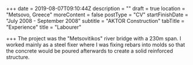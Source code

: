 +++
date = 2019-08-07T09:10:44Z
description = ""
draft = true
location = "Metsovo, Greece"
moreContent = false
postType = "CV"
startFinishDate = "July 2008 - September 2008"
subtitle = "AKTOR Construction"
tabTitle = "Experience"
title = "Labourer"

+++
The project was the "Metsovitikos" river bridge with a 230m span. I worked mainly as a steel fixer where I was fixing rebars into molds so that the concrete would be poured afterwards to create a solid reinforced structure.